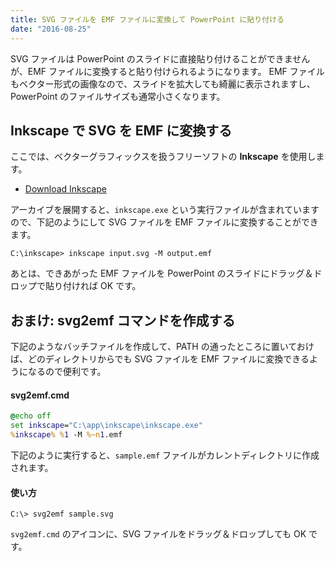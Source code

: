```yaml
---
title: SVG ファイルを EMF ファイルに変換して PowerPoint に貼り付ける
date: "2016-08-25"
---
```


SVG ファイルは PowerPoint のスライドに直接貼り付けることができませんが、EMF ファイルに変換すると貼り付けられるようになります。
EMF ファイルもベクター形式の画像なので、スライドを拡大しても綺麗に表示されますし、PowerPoint のファイルサイズも通常小さくなります。

Inkscape で SVG を EMF に変換する
----

ここでは、ベクターグラフィックスを扱うフリーソフトの **Inkscape** を使用します。

- [Download Inkscape](https://inkscape.org/ja/download/windows/)

アーカイブを展開すると、`inkscape.exe` という実行ファイルが含まれていますので、下記のようにして SVG ファイルを EMF ファイルに変換することができます。

```
C:\inkscape> inkscape input.svg -M output.emf
```

あとは、できあがった EMF ファイルを PowerPoint のスライドにドラッグ＆ドロップで貼り付ければ OK です。


おまけ: svg2emf コマンドを作成する
----

下記のようなバッチファイルを作成して、PATH の通ったところに置いておけば、どのディレクトリからでも SVG ファイルを EMF ファイルに変換できるようになるので便利です。

#### svg2emf.cmd

```cmd
@echo off
set inkscape="C:\app\inkscape\inkscape.exe"
%inkscape% %1 -M %~n1.emf
```

下記のように実行すると、`sample.emf` ファイルがカレントディレクトリに作成されます。

#### 使い方

```
C:\> svg2emf sample.svg
```

`svg2emf.cmd` のアイコンに、SVG ファイルをドラッグ＆ドロップしても OK です。


